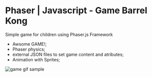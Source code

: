 # Phaser | Javascript - Game Barrel Kong

Simple game for children using Phaser.js Framework

- Awsome GAME!;
- Phaser physics;
- external JSON files to set game content and atributes;
- Animation with Sprites;

![game gif sample](https://user-images.githubusercontent.com/33871503/40764687-0553dbf0-6478-11e8-8fa2-dee95666a428.gif)


